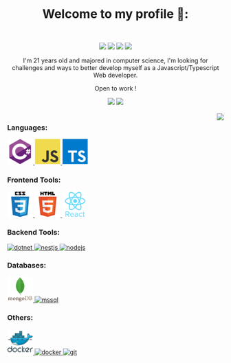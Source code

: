 <div align="center" marginBottom="50">
  
<div>
  <h1> Welcome to my profile 👋:</h1>
<br/>
  
[![](https://img.shields.io/badge/Instagram-E4405F?style=for-the-badge&logo=instagram&logoColor=white)](https://www.instagram.com/m_oluap_/)
[![](https://img.shields.io/badge/LinkedIn-0077B5?style=for-the-badge&logo=linkedin&logoColor=white)](https://www.linkedin.com/in/paulomarian0/)
[![](https://img.shields.io/badge/WhatsApp-25D366?style=for-the-badge&logo=whatsapp&logoColor=white)](https://api.whatsapp.com/send?phone=5527999174870&text=Oi)
[![](https://img.shields.io/badge/Gmail-D14836?style=for-the-badge&logo=gmail&logoColor=white)](mailto:paulomariano2501@gmail.com)
  


<p>
I'm 21 years old and majored in computer science, I'm looking for challenges and ways to better develop myself as a Javascript/Typescript Web developer.
</p>
  
  <p>Open to work  !</p>  
  
<div>
    <img height="150px" src="https://github-readme-stats.vercel.app/api?username=paulomarian0&show_icons=true&theme=radical&include_all_commits=true&count_private=true"/>
    <img height="150px" src="https://github-readme-stats.vercel.app/api/top-langs/?username=paulomarian0&layout=compact&langs_count=7&theme=radical"/>
</div>
<br/>
 
 <img  align="right" height="500" src="https://c.tenor.com/YUzRkMOL-3EAAAAC/programming-computer-frog.gif">
   
<h3 align="left">Languages:</h3>
<p align="left"> <a href="https://www.w3schools.com/cs/" target="_blank" rel="noreferrer"> <img src="https://raw.githubusercontent.com/devicons/devicon/master/icons/csharp/csharp-original.svg" alt="csharp" width="60" height="60"/> </a> <a href="https://developer.mozilla.org/en-US/docs/Web/JavaScript" target="_blank" rel="noreferrer"> <img src="https://raw.githubusercontent.com/devicons/devicon/master/icons/javascript/javascript-original.svg" alt="javascript" width="60" height="60"/> </a> <a href="https://www.typescriptlang.org/" target="_blank" rel="noreferrer"> <img src="https://raw.githubusercontent.com/devicons/devicon/master/icons/typescript/typescript-original.svg" alt="typescript" width="60" height="60"/> </a> </p>


<h3 align="left">Frontend Tools:</h3>
<p align="left"> <a href="https://www.w3schools.com/css/" target="_blank" rel="noreferrer"> <img src="https://raw.githubusercontent.com/devicons/devicon/master/icons/css3/css3-original-wordmark.svg" alt="css3" width="60" height="60"/> </a> <a href="https://www.w3.org/html/" target="_blank" rel="noreferrer"> <img src="https://raw.githubusercontent.com/devicons/devicon/master/icons/html5/html5-original-wordmark.svg" alt="html5" width="60" height="60"/> </a> <a href="https://reactjs.org/" target="_blank" rel="noreferrer"> <img src="https://raw.githubusercontent.com/devicons/devicon/master/icons/react/react-original-wordmark.svg" alt="react" width="60" height="60"/> </a> </p>

<h3 align="left">Backend Tools:</h3>
<p align="left"> 
  <a href="https://dotnet.microsoft.com/" target="_blank" rel="noreferrer"> 
  <img src="https://upload.wikimedia.org/wikipedia/commons/7/7d/Microsoft_.NET_logo.svg" alt="dotnet" width="60" height="60"/> 
  </a> 
   <a href="https://nestjs.com/" target="_blank" rel="noreferrer"> <img src="https://docs.nestjs.com/assets/logo-small.svg" alt="nestjs" width="60" height="60"/> </a>
  <a href="https://nodejs.org" target="_blank" rel="noreferrer"> 
    <img src="https://camo.githubusercontent.com/fd041e92bd32bf838cdf7819111512faf0e1e1610fd4cd839092abffd2c03c10/68747470733a2f2f6432656970397366336f6f3663322e636c6f756466726f6e742e6e65742f746167732f696d616765732f3030302f3030302f3235362f7371756172655f3438302f6e6f64656a736c6f676f2e706e67" alt="nodejs" width="60" height="60"/> 
  </a> 

</p>

<h3 align="left">Databases:</h3>
<p align="left"> 
  <a href="https://www.mongodb.com/" target="_blank" rel="noreferrer">
    <img src="https://raw.githubusercontent.com/devicons/devicon/master/icons/mongodb/mongodb-original-wordmark.svg" alt="mongodb" width="60" height="60"/> 
  </a> 
  <a href="https://www.microsoft.com/en-us/sql-server" target="_blank" rel="noreferrer"> 
    <img src="https://www.svgrepo.com/show/303229/microsoft-sql-server-logo.svg" alt="mssql" width="60" height="60"/>
  </a> 
</p>

<h3 align="left">Others:</h3>
<p align="left"> 
  <a href="https://www.docker.com/" target="_blank" rel="noreferrer"> 
    <img src="https://raw.githubusercontent.com/devicons/devicon/master/icons/docker/docker-original-wordmark.svg" alt="docker" width="60" height="60"/> 
  </a>
  
  <a href="https://www.docker.com/" target="_blank" rel="noreferrer"> 
    <img src="https://d2eip9sf3oo6c2.cloudfront.net/tags/images/000/001/287/square_480/prismaHD.png" alt="docker" width="60" height="60"/> 
  </a>
  <a href="https://git-scm.com/" target="_blank" rel="noreferrer"> 
    <img src="https://www.vectorlogo.zone/logos/git-scm/git-scm-icon.svg" alt="git" width="60" height="60"/> 
  </a> 
</p>
